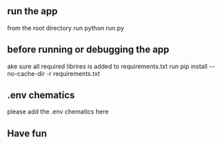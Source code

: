 ## run the app

from the root directory run
python run.py


## before running or debugging the app

ake sure all required librires is added to requirements.txt
run
pip install --no-cache-dir -r requirements.txt

## .env chematics

please add the .env chematics here

## Have fun